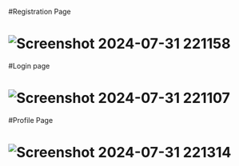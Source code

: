 #Registration Page

# ![Screenshot 2024-07-31 221158](https://github.com/user-attachments/assets/bab0efe7-686d-44bb-bc03-ed6bb1de44b6)


#Login page


# ![Screenshot 2024-07-31 221107](https://github.com/user-attachments/assets/ab15ef0d-ce36-4f9a-93a6-121430bc11f0)

#Profile Page

# ![Screenshot 2024-07-31 221314](https://github.com/user-attachments/assets/de8c504d-6f36-41ce-99e9-6beaee1f8def)
